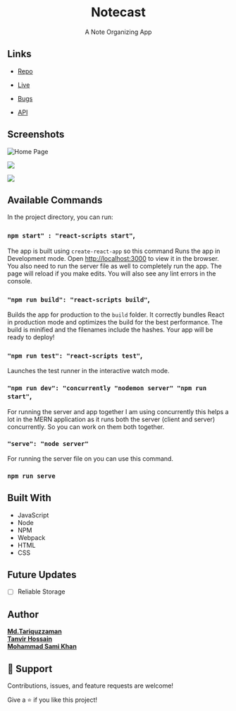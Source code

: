 <h1 align="center">Notecast</h1>

<p align="center">A Note Organizing App</p>

## Links

- [Repo](https://github.com/Team-Ente/Notecast "Notecast Repo")

- [Live](<Homepage url> "Live View")

- [Bugs](https://github.com/Team-Ente/Notecast/issues "Issues Page")

- [API](<API Link> "API")

## Screenshots

![Home Page](/screenshots/1.png "Home Page")

![](/screenshots/2.png)

![](/screenshots/3.png)

## Available Commands

In the project directory, you can run:

### `npm start" : "react-scripts start"`,

The app is built using `create-react-app` so this command Runs the app in Development mode. Open [http://localhost:3000](http://localhost:3000) to view it in the browser. You also need to run the server file as well to completely run the app. The page will reload if you make edits.
You will also see any lint errors in the console.

### `"npm run build": "react-scripts build"`,

Builds the app for production to the `build` folder. It correctly bundles React in production mode and optimizes the build for the best performance. The build is minified and the filenames include the hashes. Your app will be ready to deploy!

### `"npm run test": "react-scripts test"`,

Launches the test runner in the interactive watch mode.

### `"npm run dev": "concurrently "nodemon server" "npm run start"`,

For running the server and app together I am using concurrently this helps a lot in the MERN application as it runs both the server (client and server) concurrently. So you can work on them both together.

### `"serve": "node server"`

For running the server file on you can use this command.

### `npm run serve`

## Built With

- JavaScript
- Node
- NPM
- Webpack
- HTML
- CSS

## Future Updates

- [ ] Reliable Storage

## Author

[**Md.Tariquzzaman**](https://github.com/Tariquzzaman-faisal "Md. Tariquzzaman")<br>
[**Tanvir Hossain**](https://github.com/Trex1102 "Tanvir Hossain")<br>
[**Mohammad Sami Khan**](https://github.com/SamiKhan-cse19 "Mohammad Sami Khan")


## 🤝 Support

Contributions, issues, and feature requests are welcome!

Give a ⭐️ if you like this project!
